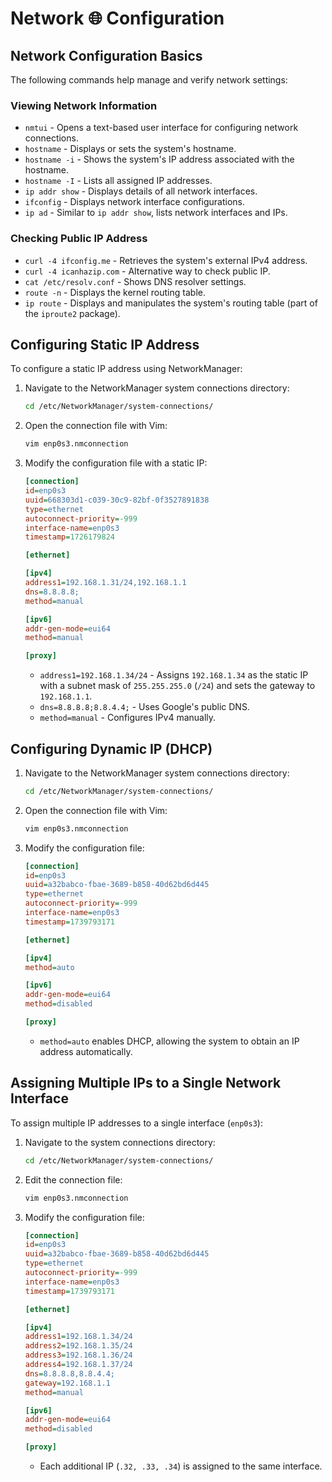 # Network 🌐 Configuration

## Network Configuration Basics

The following commands help manage and verify network settings:

### Viewing Network Information

- `nmtui` - Opens a text-based user interface for configuring network connections.
- `hostname` - Displays or sets the system's hostname.
- `hostname -i` - Shows the system's IP address associated with the hostname.
- `hostname -I` - Lists all assigned IP addresses.
- `ip addr show` - Displays details of all network interfaces.
- `ifconfig` - Displays network interface configurations.
- `ip ad` - Similar to `ip addr show`, lists network interfaces and IPs.

### Checking Public IP Address

- `curl -4 ifconfig.me` - Retrieves the system's external IPv4 address.
- `curl -4 icanhazip.com` - Alternative way to check public IP.
- `cat /etc/resolv.conf` - Shows DNS resolver settings.
- `route -n` - Displays the kernel routing table.
- `ip route` - Displays and manipulates the system's routing table (part of the `iproute2` package).

## Configuring Static IP Address

To configure a static IP address using NetworkManager:

1. Navigate to the NetworkManager system connections directory:
   ```bash
   cd /etc/NetworkManager/system-connections/
   ```
2. Open the connection file with Vim:
   ```bash
   vim enp0s3.nmconnection
   ```
3. Modify the configuration file with a static IP:
   ```ini
   [connection]
   id=enp0s3
   uuid=668303d1-c039-30c9-82bf-0f3527891838
   type=ethernet
   autoconnect-priority=-999
   interface-name=enp0s3
   timestamp=1726179824

   [ethernet]

   [ipv4]
   address1=192.168.1.31/24,192.168.1.1
   dns=8.8.8.8;
   method=manual

   [ipv6]
   addr-gen-mode=eui64
   method=manual

   [proxy]
   ```
   - `address1=192.168.1.34/24` - Assigns `192.168.1.34` as the static IP with a subnet mask of `255.255.255.0` (`/24`) and sets the gateway to `192.168.1.1`.
   - `dns=8.8.8.8;8.8.4.4;` - Uses Google's public DNS.
   - `method=manual` - Configures IPv4 manually.

## Configuring Dynamic IP (DHCP)

1. Navigate to the NetworkManager system connections directory:
   ```bash
   cd /etc/NetworkManager/system-connections/
   ```
2. Open the connection file with Vim:
   ```bash
   vim enp0s3.nmconnection
   ```
3. Modify the configuration file:
   ```ini
   [connection]
   id=enp0s3
   uuid=a32babco-fbae-3689-b858-40d62bd6d445
   type=ethernet
   autoconnect-priority=-999
   interface-name=enp0s3
   timestamp=1739793171

   [ethernet]

   [ipv4]
   method=auto

   [ipv6]
   addr-gen-mode=eui64
   method=disabled

   [proxy]
   ```
   - `method=auto` enables DHCP, allowing the system to obtain an IP address automatically.

## Assigning Multiple IPs to a Single Network Interface

To assign multiple IP addresses to a single interface (`enp0s3`):

1. Navigate to the system connections directory:
   ```bash
   cd /etc/NetworkManager/system-connections/
   ```
2. Edit the connection file:
   ```bash
   vim enp0s3.nmconnection
   ```
3. Modify the configuration file:
   ```ini
   [connection]
   id=enp0s3
   uuid=a32babco-fbae-3689-b858-40d62bd6d445
   type=ethernet
   autoconnect-priority=-999
   interface-name=enp0s3
   timestamp=1739793171

   [ethernet]

   [ipv4]
   address1=192.168.1.34/24
   address2=192.168.1.35/24
   address3=192.168.1.36/24
   address4=192.168.1.37/24
   dns=8.8.8.8,8.8.4.4;
   gateway=192.168.1.1
   method=manual

   [ipv6]
   addr-gen-mode=eui64
   method=disabled

   [proxy]
   ```
   - Each additional IP (`.32, .33, .34`) is assigned to the same interface.
 
